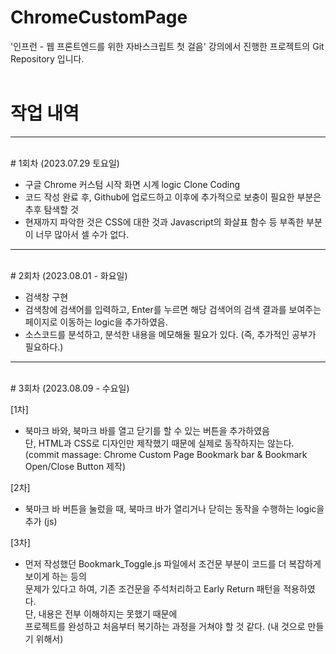 # ChromeCustomPage
'인프런 - 웹 프론트엔드를 위한 자바스크립트 첫 걸음' 강의에서 진행한 프로젝트의 Git Repository 입니다.
<br/><br/>

# 작업 내역
<hr/>
<br/>
# 1회차 (2023.07.29 토요일)

- 구글 Chrome 커스텀 시작 화면 시계 logic Clone Coding <br/>
- 코드 작성 완료 후, Github에 업로드하고 이후에 추가적으로 보충이 필요한 부분은 추후 탐색할 것
- 현재까지 파악한 것은 CSS에 대한 것과 Javascript의 화살표 함수 등 부족한 부분이 너무 많아서 셀 수가 없다.
<hr/>
<br/>
# 2회차 (2023.08.01 - 화요일)

- 검색창 구현
- 검색창에 검색어를 입력하고, Enter를 누르면 해당 검색어의 검색 결과를 보여주는 페이지로 이동하는 logic을 추가하였음.
- 소스코드를 분석하고, 분석한 내용을 메모해둘 필요가 있다. (즉, 추가적인 공부가 필요하다.)
<hr/><br/>
# 3회차 (2023.08.09 - 수요일)

[1차]
- 북마크 바와, 북마크 바를 열고 닫기를 할 수 있는 버튼을 추가하였음<br/>
  단, HTML과 CSS로 디자인만 제작했기 때문에 실제로 동작하지는 않는다.<br/>
(commit massage: Chrome Custom Page Bookmark bar & Bookmark Open/Close Button 제작)

[2차]
- 북마크 바 버튼을 눌렀을 때, 북마크 바가 열리거나 닫히는 동작을 수행하는 logic을 추가 (js)

[3차]
- 먼저 작성했던 Bookmark_Toggle.js 파일에서 조건문 부분이 코드를 더 복잡하게 보이게 하는 등의 <br/>
  문제가 있다고 하여, 기존 조건문을 주석처리하고 Early Return 패턴을 적용하였다. <br/>
  단, 내용은 전부 이해하지는 못했기 때문에 <br/>
  프로젝트를 완성하고 처음부터 복기하는 과정을 거쳐야 할 것 같다. (내 것으로 만들기 위해서)
